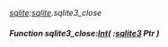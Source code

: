_[sqlite](../../modules/sqlite/sqlite-module.md):[sqlite](../../modules/sqlite/sqlite-module.md).sqlite3\_close_
##### Function sqlite3\_close:[Int](../../modules/wonkey/wonkey-types-int.md)( :[sqlite3](../../modules/sqlite/sqlite-sqlite3.md) Ptr )
